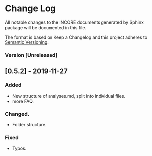 # Change Log
All notable changes to the INCORE documents generated by Sphinx package will be documented in this file.

The format is based on [Keep a Changelog](http://keepachangelog.com/) 
and this project adheres to [Semantic Versioning](http://semver.org/).

### Version [Unreleased]

## [0.5.2] - 2019-11-27

### Added
- New structure of analyses.md, split into individual files.
- more FAQ.

### Changed.
- Folder structure.

### Fixed
- Typos.